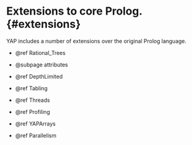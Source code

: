 Extensions to core Prolog. {#extensions}
========================

YAP includes a number of extensions over the original Prolog
language.

  + @ref Rational_Trees

  + @subpage attributes

  + @ref  DepthLimited

  + @ref  Tabling

  + @ref Threads

  + @ref Profiling

  + @ref YAPArrays

  + @ref Parallelism



